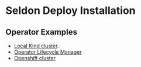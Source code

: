 # Seldon Deploy Installation

## Operator Examples

 * [Local Kind cluster](docs/samples/operator/local/README.md).
 * [Operator Lifecycle Manager](docs/samples/operator/olm/README.md)
 * [Openshift cluster](docs/samples/operator/openshift/README.md)

